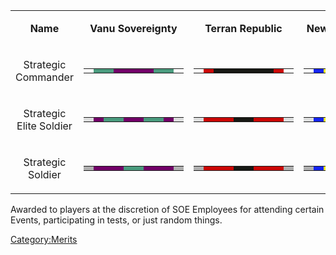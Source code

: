 <table>
<tbody>
<tr class="odd">
<td style="text-align: center;"><p><b>Name</b></p></td>
<td style="text-align: center;"><p><b>Vanu Sovereignty</b></p></td>
<td style="text-align: center;"><p><b>Terran Republic</b></p></td>
<td style="text-align: center;"><p><b>New Conglomerate</b></p></td>
</tr>
<tr class="even">
<td style="text-align: center;"><p>Strategic Commander</p></td>
<td style="text-align: center;"><table class="bigmerit">
<tr>
<td bgcolor="#fefefe">
</td>
<td bgcolor="#4a9b7e">
</td>
<td bgcolor="#4a9b7e">
</td>
<td bgcolor="#720068">
</td>
<td bgcolor="#720068">
</td>
<td bgcolor="#720068">
</td>
<td bgcolor="#720068">
</td>
<td bgcolor="#4a9b7e">
</td>
<td bgcolor="#4a9b7e">
</td>
<td bgcolor="#fefefe">
</td>
</tr>
</table></td>
<td style="text-align: center;"><table class="bigmerit">
<tr>
<td bgcolor="#fefefe">
</td>
<td bgcolor="#cb0806">
</td>
<td bgcolor="#171814">
</td>
<td bgcolor="#171814">
</td>
<td bgcolor="#171814">
</td>
<td bgcolor="#171814">
</td>
<td bgcolor="#171814">
</td>
<td bgcolor="#171814">
</td>
<td bgcolor="#cb0806">
</td>
<td bgcolor="#fefefe">
</td>
</tr>
</table></td>
<td style="text-align: center;"><table class="bigmerit">
<tr>
<td bgcolor="#fefefe">
</td>
<td bgcolor="#1525f0">
</td>
<td bgcolor="#fded0e">
</td>
<td bgcolor="#fded0e">
</td>
<td bgcolor="#fded0e">
</td>
<td bgcolor="#fded0e">
</td>
<td bgcolor="#fded0e">
</td>
<td bgcolor="#fded0e">
</td>
<td bgcolor="#1525f0">
</td>
<td bgcolor="#fefefe">
</td>
</tr>
</table></td>
</tr>
<tr class="odd">
<td style="text-align: center;"><p>Strategic Elite Soldier</p></td>
<td style="text-align: center;"><table class="bigmerit">
<tr>
<td bgcolor="#dedfdf">
</td>
<td bgcolor="#720068">
</td>
<td bgcolor="#4a9b7e">
</td>
<td bgcolor="#4a9b7e">
</td>
<td bgcolor="#720068">
</td>
<td bgcolor="#720068">
</td>
<td bgcolor="#4a9b7e">
</td>
<td bgcolor="#4a9b7e">
</td>
<td bgcolor="#720068">
</td>
<td bgcolor="#dedfdf">
</td>
</tr>
</table></td>
<td style="text-align: center;"><table class="bigmerit">
<tr>
<td bgcolor="#dedfdf">
</td>
<td bgcolor="#cb0806">
</td>
<td bgcolor="#cb0806">
</td>
<td bgcolor="#cb0806">
</td>
<td bgcolor="#171814">
</td>
<td bgcolor="#171814">
</td>
<td bgcolor="#cb0806">
</td>
<td bgcolor="#cb0806">
</td>
<td bgcolor="#cb0806">
</td>
<td bgcolor="#dedfdf">
</td>
</tr>
</table></td>
<td style="text-align: center;"><table class="bigmerit">
<tr>
<td bgcolor="#dedfdf">
</td>
<td bgcolor="#1525f0">
</td>
<td bgcolor="#fded0e">
</td>
<td bgcolor="#fded0e">
</td>
<td bgcolor="#1525f0">
</td>
<td bgcolor="#1525f0">
</td>
<td bgcolor="#fded0e">
</td>
<td bgcolor="#fded0e">
</td>
<td bgcolor="#1525f0">
</td>
<td bgcolor="#dedfdf">
</td>
</tr>
</table></td>
</tr>
<tr class="even">
<td style="text-align: center;"><p>Strategic Soldier</p></td>
<td style="text-align: center;"><table class="bigmerit">
<td bgcolor="#afafaf">
</td>
<td bgcolor="#720068">
</td>
<td bgcolor="#720068">
</td>
<td bgcolor="#720068">
</td>
<td bgcolor="#4a9b7e">
</td>
<td bgcolor="#4a9b7e">
</td>
<td bgcolor="#720068">
</td>
<td bgcolor="#720068">
</td>
<td bgcolor="#720068">
</td>
<td bgcolor="#afafaf">
</td>
</table></td>
<td style="text-align: center;"><table class="bigmerit">
<td bgcolor="#afafaf">
</td>
<td bgcolor="#cb0806">
</td>
<td bgcolor="#cb0806">
</td>
<td bgcolor="#cb0806">
</td>
<td bgcolor="#171814">
</td>
<td bgcolor="#171814">
</td>
<td bgcolor="#cb0806">
</td>
<td bgcolor="#cb0806">
</td>
<td bgcolor="#cb0806">
</td>
<td bgcolor="#afafaf">
</td>
</table></td>
<td style="text-align: center;"><table class="bigmerit">
<td bgcolor="#afafaf">
</td>
<td bgcolor="#1525f0">
</td>
<td bgcolor="#fded0e">
</td>
<td bgcolor="#fded0e">
</td>
<td bgcolor="#1525f0">
</td>
<td bgcolor="#1525f0">
</td>
<td bgcolor="#fded0e">
</td>
<td bgcolor="#fded0e">
</td>
<td bgcolor="#1525f0">
</td>
<td bgcolor="#afafaf">
</td>
</table></td>
</tr>
</tbody>
</table>

Awarded to players at the discretion of SOE Employees for attending
certain Events, participating in tests, or just random things.

[Category:Merits](/Category:Merits "wikilink")

